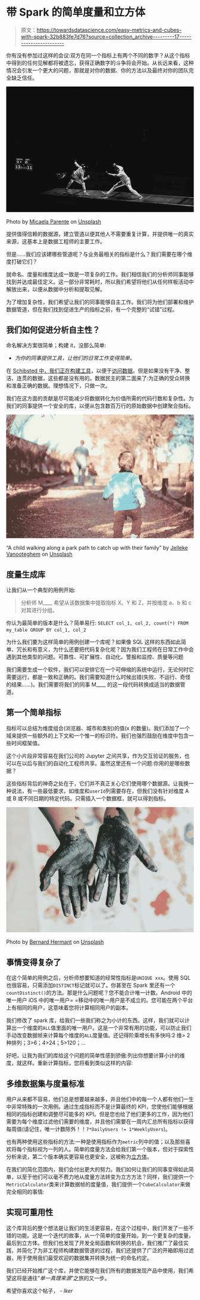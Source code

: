 # 带 Spark 的简单度量和立方体

> 原文：<https://towardsdatascience.com/easy-metrics-and-cubes-with-spark-32b883fe7d76?source=collection_archive---------17----------------------->

你有没有参加过这样的会议:双方在同一个指标上有两个不同的数字？从这个指标中得到的任何见解都将被遗忘，获得正确数字的斗争将会开始。从长远来看，这种情况会引发一个更大的问题，那就是对你的数据、你的方法以及最终对你的团队完全缺乏信任。

![](img/b54b2fd9c6e7c531ff749313ac83f6af.png)

Photo by [Micaela Parente](https://unsplash.com/@mparente?utm_source=medium&utm_medium=referral) on [Unsplash](https://unsplash.com?utm_source=medium&utm_medium=referral)

提供值得信赖的数据源，建立管道以便其他人不需要重复计算，并提供唯一的真实来源，这基本上是数据工程师的主要工作。

但是……我们应该建哪些管道呢？与业务最相关的指标是什么？我们需要在哪个维度打破它们？

就命名、度量和维度达成一致是一项复杂的工作。我们相信我们的分析师同事能够找到并达成最佳定义。这一部分非常耗时，所以我们希望将他们从任何样板活动中解放出来，以便从数据中分析和提取见解。

为了增加复杂性，我们希望让我们的同事能够自主工作。我们将为他们部署和维护数据管道，但在我们找到促进生产的指标之前，有一个完整的“试错”过程。

## 我们如何促进分析自主性？

命名解决方案很简单；构建 it，没那么简单:
- *为你的同事提供工具，让他们的日常工作变得简单。*

在 [Schibsted 中，我们正在构建工具](https://bit.ly/2mDUoND)，以便于[访问数据](https://medium.com/@mitxino77/bigdata-sql-query-engine-benchmark-e8605f355464)。但是如果没有干净、整洁、连贯的数据，这些都是没有用的。数据民主的第二面来了:为正确的受众转换和准备正确的数据。理想情况下，只做一次。

我们在这方面的贡献是尽可能减少将数据转化为价值所需的代码行数和复杂性。为我们的同事提供一个安全的库，以便从包含数百万行的原始数据中创建聚合指标。

![](img/be712d4c762e62e1cdfa355ece13ec10.png)

“A child walking along a park path to catch up with their family” by [Jelleke Vanooteghem](https://unsplash.com/@ilumire?utm_source=medium&utm_medium=referral) on [Unsplash](https://unsplash.com?utm_source=medium&utm_medium=referral)

## 度量生成库

让我们从一个典型的用例开始:

> 分析师 M____ 希望从该数据集中提取指标 X、Y 和 Z，并按维度 a、b 和 c 对其进行分组。

你认为最简单的版本是什么？简单易行:
`SELECT col_1, col_2, count(*) FROM my_table GROUP BY col_1, col_2`

为什么我们要为这样简单的用例创建一个库呢？如果像 SQL 这样的东西如此简单、冗长和有意义，为什么还要把代码复杂化呢？因为我们工程师在日常工作中会遇到其他类型的问题。可靠性、可扩展性、自动化、警报和监控、质量等问题

我们需要生成一个软件，我们可以安排它在一个可伸缩的系统中运行，无论何时它需要运行，都是一致和正确的。我们需要知道什么时候出错(失败、不运行、奇怪的结果……)。我们需要将我们的同事 M____ 的这一段代码转换成适当的数据管道。

## 第一个简单指标

指标可以总结为维度组合(浏览器、城市和类别)的值(x 的数量)。我们添加了一个域来提供一些额外的上下文和一个惟一的标识符。我们也强烈鼓励在维度中包含一些时间框架值。

这个小片段非常容易在我们公司的 Jupyter 之间共享，作为交互验证的服务，也可以在以后与我们的自动化工程师共享。虽然这里还有一个问题:你用的是哪些数据？

这些指标背后的神奇之处在于，它们并不真正关心它们使用哪个数据源。让我换一种说法，有一些最低要求，如维度和`userId`列需要存在，但我们没有针对维度 A 或 B 或不同日期的特定代码。只需插入一个数据框，就可以得到指标。

![](img/63b9b757684f73d75353b43ad352c434.png)

Photo by [Bernard Hermant](https://unsplash.com/@bernardhermant?utm_source=medium&utm_medium=referral) on [Unsplash](https://unsplash.com?utm_source=medium&utm_medium=referral)

## 事情变得复杂了

在这个简单的用例之后，分析师想要知道的经常性指标是`UNIQUE xxx`。使用 SQL 也很容易，只需添加`DISTINCT`标记就可以了。你甚至在 Spark 里还有一个`countDistinct()`的方法。那是什么问题呢？您不能合计唯一计数。Android 中的唯一用户 iOS 中的唯一用户= =移动中的唯一用户是不成立的。您可能在两个平台上有相同的用户，这意味着您将计算相同用户的副本。

我们修改了 spark 库，给我们一些我们称之为小计的东西。这样，我们就可以计算出一个维度的`ALL`值里面的唯一用户。这是一个非常有用的功能，可以防止我们手动改变数据帧来计算每个维度的`ALL`度量值。还记得阶乘增长有多快吗:2 维> 2 种排列；3>6；4>24；5>120；…

好吧，让我为我们的库给这个问题的简单性感到骄傲:列出你想要计算小计的维度，就这样。重新计算指标，您将看到类似这样的内容:

## 多维数据集与度量标准

用户从来都不容易，他们总是想要越来越多，并且他们中的每一个人都有他们一生中非常特殊的一次用例。通过生成指标而不是计算最终的 KPI，您使他们能够根据相同的指标创建和调整尽可能多的 KPI。但是您也给了他们更多的工作，因为他们需要为每个维度过滤他们需要的维度，并且他们需要在一周内汇总所有指标以获得每周值(请记住，唯一计数除外！！`7*DailyUsers != 1*WeeklyUsers`)。

也有两种使用这些指标的方法:一种是使用指标作为`metric`列中的值；以及那些喜欢将每个指标视为一列的人。简单的度量方法会给我们第一个版本，但对于探索性分析来说，第二个版本确实更容易也更安全，这被称为[立方体](https://en.wikipedia.org/wiki/OLAP_cube)。

在我们的简化范围内，我们会付出更大的努力。我们如何让我们的同事变得如此简单，以至于他们可以毫不费力地从度量方法转变为立方方法？同样，我们提供一个`MetricCalculator`类来计算数据帧的度量值，我们提供一个`CubeCalculator`来做完全相同的事情:

## 实现可重用性

这个库背后的整个想法是让我们的生活更容易，在这个过程中，我们开发了一些不错的功能。这是一个迭代的故事，从一个简单的度量开始，到一个更复杂的度量，最后到立方体。但我们也发现了开发全局函数和转换的机会，我们推广了最佳实践，并简化了为非工程师构建数据管道的过程，我们还提供了广泛的开箱即用过滤器，用于使用我们最受欢迎的数据集并转换为统一的命名约定。

我们已经开始推广这个库，并使它能够在我们所有的数据发现产品中使用，我们希望这将是通往“*单一真理来源*”之旅的又一步。

希望你喜欢这个帖子，
*- Iker*